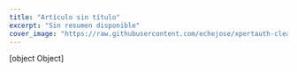 ```yaml
---
title: "Artículo sin título"
excerpt: "Sin resumen disponible"
cover_image: "https://raw.githubusercontent.com/echejose/xpertauth-clean/main/images/blog/sin_imagen.jpg"
---
```


[object Object]
